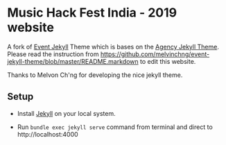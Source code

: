 # Music Hack Fest India - 2019 website

A fork of [Event Jekyll](https://github.com/melvinchng/event-jekyll-theme) Theme which is bases on the [Agency Jekyll Theme](https://github.com/y7kim/agency-jekyll-theme). Please read the instruction from https://github.com/melvinchng/event-jekyll-theme/blob/master/README.markdown to edit this website.

Thanks to Melvon Ch'ng for developing the nice jekyll theme.

## Setup

- Install [Jekyll](https://jekyllrb.com/docs/installation/) on your local system.

- Run `bundle exec jekyll serve` command from terminal and direct to http://localhost:4000

